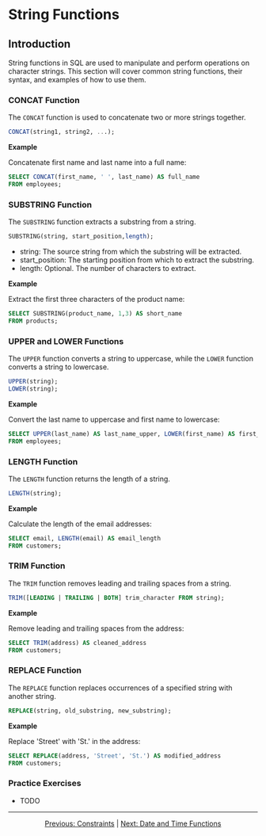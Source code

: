 # String Functions

## Introduction
String functions in SQL are used to manipulate and perform operations on character strings. This section will cover common string functions, their syntax, and examples of how to use them.

### CONCAT Function
The `CONCAT` function is used to concatenate two or more strings together.

```sql
CONCAT(string1, string2, ...);
```

**Example**

Concatenate first name and last name into a full name:

```sql
SELECT CONCAT(first_name, ' ', last_name) AS full_name
FROM employees;
```

### SUBSTRING Function
The `SUBSTRING` function extracts a substring from a string.


```sql
SUBSTRING(string, start_position,length);
```
* string: The source string from which the substring will be extracted.
* start_position: The starting position from which to extract the substring.
* length: Optional. The number of characters to extract.

**Example**

Extract the first three characters of the product name:

```sql
SELECT SUBSTRING(product_name, 1,3) AS short_name
FROM products;
```

### UPPER and LOWER Functions
The `UPPER` function converts a string to uppercase, while the `LOWER` function converts a string to lowercase.

```sql
UPPER(string);
LOWER(string);
```

**Example**

Convert the last name to uppercase and first name to lowercase:

```sql
SELECT UPPER(last_name) AS last_name_upper, LOWER(first_name) AS first_name_lower
FROM employees;
```

### LENGTH Function
The `LENGTH` function returns the length of a string.

```sql
LENGTH(string);
```

**Example**

Calculate the length of the email addresses:

```sql
SELECT email, LENGTH(email) AS email_length
FROM customers;
```

### TRIM Function
The `TRIM` function removes leading and trailing spaces from a string.

```sql
TRIM([LEADING | TRAILING | BOTH] trim_character FROM string);
```

**Example**

Remove leading and trailing spaces from the address:

```sql
SELECT TRIM(address) AS cleaned_address
FROM customers;
```

### REPLACE Function
The `REPLACE` function replaces occurrences of a specified string with another string.

```sql
REPLACE(string, old_substring, new_substring);
```

**Example**

Replace 'Street' with 'St.' in the address:

```sql
SELECT REPLACE(address, 'Street', 'St.') AS modified_address
FROM customers;
```

### Practice Exercises

* TODO

---

<p align="center">
    <a href="https://github.com/Tom-Fynes/sql-101/blob/main/Docs/Grade_5/Constraints.md">Previous: Constraints</a>
    |
    <a href="https://github.com/Tom-Fynes/sql-101/blob/main/Docs/Grade_6/Date_time.md">Next: Date and Time Functions</a>
</p>
